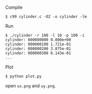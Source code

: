 Compile

```
$ c99 cylinder.c -O2 -o cylinder -lm
```

Run

```
$ ./cylinder -r 100 -l 10 -p 100 -i
cylinder: 000000000 0.000e+00
cylinder: 000000100 1.721e-01
cylinder: 000000200 3.875e-01
cylinder: 000000300 6.143e-01
...
```

Plot

```
$ python plot.py
```

open `ux.png` and `uy.png`.
